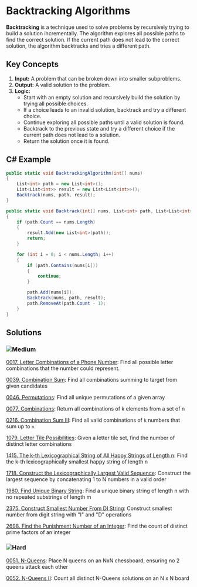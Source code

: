 # Backtracking Algorithms

**Backtracking** is a technique used to solve problems by recursively trying to build a solution incrementally. The algorithm explores all possible paths to find the correct solution. If the current path does not lead to the correct solution, the algorithm backtracks and tries a different path.

## Key Concepts

1. **Input:** A problem that can be broken down into smaller subproblems.
2. **Output:** A valid solution to the problem.
3. **Logic:**
   - Start with an empty solution and recursively build the solution by trying all possible choices.
   - If a choice leads to an invalid solution, backtrack and try a different choice.
   - Continue exploring all possible paths until a valid solution is found.
   - Backtrack to the previous state and try a different choice if the current path does not lead to a solution.
   - Return the solution once it is found.

## C# Example

```csharp
public static void BacktrackingAlgorithm(int[] nums)
{
    List<int> path = new List<int>();
    List<List<int>> result = new List<List<int>>();
    Backtrack(nums, path, result);
}

public static void Backtrack(int[] nums, List<int> path, List<List<int>> result)
{
    if (path.Count == nums.Length)
    {
        result.Add(new List<int>(path));
        return;
    }

    for (int i = 0; i < nums.Length; i++)
    {
        if (path.Contains(nums[i]))
        {
            continue;
        }

        path.Add(nums[i]);
        Backtrack(nums, path, result);
        path.RemoveAt(path.Count - 1);
    }
}
```
## Solutions

### ![Medium](https://img.shields.io/badge/Medium-fac31d)

[0017. Letter Combinations of a Phone Number](https://github.com/vahtyah/LeetCodeSolutions/tree/main/Backtracking/0017.%20Letter%20Combinations%20of%20a%20Phone%20Number): Find all possible letter combinations that the number could represent.

[0039. Combination Sum](/Recursion%2FBacktracking%2F0039.%20Combination%20Sum): Find all combinations summing to target from given candidates

[0046. Permutations](/Backtracking%2F0046.%20Permutations): Find all unique permutations of a given array

[0077. Combinations](/Recursion%2FBacktracking%2F0077.%20Combinations): Return all combinations of k elements from a set of n

[0216. Combination Sum III](https://github.com/vahtyah/LeetCodeSolutions/tree/main/Backtracking/0216.%20Combination%20Sum%20III): Find all valid combinations of `k` numbers that sum up to `n`.

[1079. Letter Tile Possibilities](/Backtracking%2F1079.%20Letter%20Tile%20Possibilities): Given a letter tile set, find the number of distinct letter combinations

[1415. The k-th Lexicographical String of All Happy Strings of Length n](/Backtracking%2F1415.%20The%20k-th%20Lexicographical%20String%20of%20All%20Happy%20Strings%20of%20Length%20n): Find the k-th lexicographically smallest happy string of length n

[1718. Construct the Lexicographically Largest Valid Sequence](/Backtracking%2F1718.%20Construct%20the%20Lexicographically%20Largest%20Valid%20Sequence): Construct the largest sequence by concatenating 1 to N numbers in a valid order

[1980. Find Unique Binary String](/Backtracking%2F1980.%20Find%20Unique%20Binary%20String): Find a unique binary string of length n with no repeated substrings of length m

[2375. Construct Smallest Number From DI String](/Backtracking%2F2375.%20Construct%20Smallest%20Number%20From%20DI%20String): Construct smallest number from digit string with "I" and "D" operations

[2698. Find the Punishment Number of an Integer](/Backtracking%2F2698.%20Find%20the%20Punishment%20Number%20of%20an%20Integer): Find the count of distinct prime factors of an integer

### ![Hard](https://img.shields.io/badge/Hard-f8615c)

[0051. N-Queens](/Backtracking%2F0051.%20N-Queens): Place N queens on an NxN chessboard, ensuring no 2 queens attack each other

[0052. N-Queens II](/Recursion%2FBacktracking%2F0052.%20N-Queens%20II): Count all distinct N-Queens solutions on an N x N board
